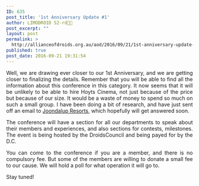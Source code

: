 ```yaml
---
ID: 635
post_title: '1st Anniversary Update #1'
author: LIMODROID S2-rd🔭🔬
post_excerpt: ""
layout: post
permalink: >
  http://allianceofdroids.org.au/aod/2016/09/21/1st-anniversary-update-1/
published: true
post_date: 2016-09-21 19:31:54
---
```

<p style="text-align: justify;">Well, we are drawing ever closer to our 1st Anniversary, and we are getting closer to finalizing the details. Remember that you will be able to find all the information about this conference in this category. It now seems that it will be unlikely to be able to hire Hoyts Cinema, not just because of the price but because of our size. It would be a waste of money to spend so much on such a small group. I have been doing a bit of research, and have just sent off an email to <a href="http://joondalupresort.com.au/meetings-events/business-conference-meetings/?gclid=COmC3_ysoM8CFQubvQodk4sJ7w" target="_blank">Joondalup Resorts</a>, which hopefully will get answered soon.</p>
<p style="text-align: justify;">The conference will have a section for all our departments to speak about their members and experiences, and also sections for contests, milestones. The event is being hosted by the DroidsCouncil and being payed for by the D.C.</p>
<p style="text-align: justify;">You can come to the conference if you are a member, and there is no compulsory fee. But some of the members are willing to donate a small fee to our cause. We will hold a poll for what operation it will go to.</p>
<p style="text-align: justify;">Stay tuned!</p>